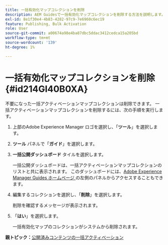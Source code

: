```yaml
---
title: 一括有効化マップコレクションを削除
description: AEM Guidesで一括有効化マップコレクションを削除する方法を説明します。
exl-id: 8e1f30e4-4b83-4282-97c9-7e6960c6ec19
feature: Publishing, Bulk Activation
role: User
source-git-commit: a00674a98e4ba87dbc5ddac3412cedca15a205bd
workflow-type: tm+mt
source-wordcount: '139'
ht-degree: 1%

---
```


# 一括有効化マップコレクションを削除 {#id214GI40B0XA}

不要になった一括アクティベーションマップコレクションは削除できます。 一括アクティベーションマップコレクションを削除するには、次の手順を実行します。

1. 上部のAdobe Experience Manager ロゴを選択し、「**ツール**」を選択します。

1. **ツール** パネルで「**ガイド**」を選択します。

1. **一括公開ダッシュボード** タイルを選択します。

   一括公開ダッシュボードは、一括アクティベーションマップコレクションのリストと共に表示されます。 このダッシュボードには、[Adobe Experience Manager Guides ホームページ ](intro-home-page.md) の左側のパネルからアクセスすることもできます。


1. 編集するコレクションを選択し、「**削除**」を選択します。

   削除を確認するメッセージが表示されます。

1. 「**はい**」を選択します。

   一括有効化マップのコレクションがシステムから削除されます。


**親トピック：**&#x200B;[ 公開済みコンテンツの一括アクティベーション ](conf-bulk-activation.md)

